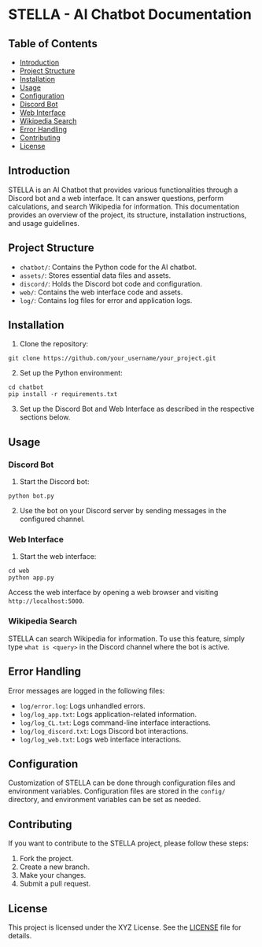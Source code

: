  # STELLA - AI Chatbot Documentation
 
 ## Table of Contents

 - [Introduction](#introduction)
 - [Project Structure](#project-structure)
 - [Installation](#installation)
 - [Usage](#usage)
 - [Configuration](#configuration)
 - [Discord Bot](#discord-bot)
 - [Web Interface](#web-interface)
 - [Wikipedia Search](#wikipedia-search)
 - [Error Handling](#error-handling)
 - [Contributing](#contributing)
 - [License](#license)

 ## Introduction
 
STELLA is an AI Chatbot that provides various functionalities through a Discord bot and a web interface. It can answer questions, perform calculations, and search Wikipedia for information. This documentation provides an overview of the project, its structure, installation instructions, and usage guidelines.

 ## Project Structure

 - `chatbot/`: Contains the Python code for the AI chatbot.
 - `assets/`: Stores essential data files and assets.
 - `discord/`: Holds the Discord bot code and configuration.
 - `web/`: Contains the web interface code and assets.
 - `log/`: Contains log files for error and application logs.

 ## Installation
 
1. Clone the repository:

```
git clone https://github.com/your_username/your_project.git
```

2. Set up the Python environment:

```
cd chatbot
pip install -r requirements.txt
```

3. Set up the Discord Bot and Web Interface as described in the respective sections below.

 ## Usage
 
 ### Discord Bot
 
1. Start the Discord bot:

```
python bot.py
```

2. Use the bot on your Discord server by sending messages in the configured channel.

 ### Web Interface
 
1. Start the web interface:

```
cd web
python app.py
```

Access the web interface by opening a web browser and visiting `http://localhost:5000`.

 ### Wikipedia Search
 
STELLA can search Wikipedia for information. To use this feature, simply type `what is <query>` in the Discord channel where the bot is active.

## Error Handling

Error messages are logged in the following files:

 - `log/error.log`: Logs unhandled errors.
 - `log/log_app.txt`: Logs application-related information.
 - `log/log_CL.txt`: Logs command-line interface interactions.
 - `log/log_discord.txt`: Logs Discord bot interactions.
 - `log/log_web.txt`: Logs web interface interactions.

 ## Configuration
 
Customization of STELLA can be done through configuration files and environment variables. Configuration files are stored in the `config/` directory, and environment variables can be set as needed.

 ## Contributing

If you want to contribute to the STELLA project, please follow these steps:

1. Fork the project.
2. Create a new branch.
3. Make your changes.
4. Submit a pull request.

 ## License
This project is licensed under the XYZ License. See the [LICENSE]() file for details.
